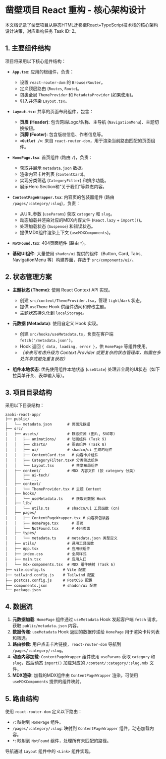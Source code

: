 # 凿壁项目 React 重构 - 核心架构设计

本文档记录了凿壁项目从静态HTML迁移至React+TypeScript技术栈的核心架构设计决策，对应重构任务 Task ID: 2。

## 1. 主要组件结构

项目将采用以下核心组件结构：

- **`App.tsx`**: 应用的根组件，负责：
    - 设置 `react-router-dom` 的 `BrowserRouter`。
    - 定义顶层路由 (`Routes`, `Route`)。
    - 包裹全局 `ThemeProvider` 和 `MetadataProvider` (如果使用)。
    - 引入并渲染 `Layout.tsx`。

- **`Layout.tsx`**: 共享的页面布局组件，包含：
    - **页眉 (Header)**: 包含网站Logo/名称、主导航 (`NavigationMenu`)、主题切换按钮。
    - **页脚 (Footer)**: 包含版权信息、作者信息等。
    - **`<Outlet />`**: 来自 `react-router-dom`，用于渲染当前路由匹配的页面组件。

- **`HomePage.tsx`**: 首页组件 (路由 `/`)，负责：
    - 获取并展示 `metadata.json` 数据。
    - 渲染内容卡片列表 (`ContentCard`)。
    - 实现分类筛选 (`CategoryFilter`) 和排序功能。
    - 展示Hero Section和"关于我们"等静态内容。

- **`ContentPageWrapper.tsx`**: 内容页的包装器组件 (路由 `/pages/:category/:slug`)，负责：
    - 从URL参数 (`useParams`) 获取 `category` 和 `slug`。
    - 动态加载并渲染对应的MDX内容文件 (`React.lazy` + `import()`)。
    - 处理加载状态 (`Suspense`) 和错误状态。
    - 提供MDX组件渲染上下文 (`useMDXComponents`)。

- **`NotFound.tsx`**: 404页面组件 (路由 `*`)。

- **基础UI组件**: 大量使用 `shadcn/ui` 提供的组件（Button, Card, Tabs, NavigationMenu 等）构建界面，存放于 `src/components/ui/`。

## 2. 状态管理方案

- **主题状态 (Theme)**: 使用 React Context API 实现。
    - 创建 `src/context/ThemeProvider.tsx`，管理 `light`/`dark` 状态。
    - 提供 `useTheme` Hook 供组件访问和修改主题。
    - 主题状态持久化到 `localStorage`。

- **元数据 (Metadata)**: 使用自定义 Hook 实现。
    - 创建 `src/hooks/useMetadata.ts`，负责在客户端 `fetch('/metadata.json')`。
    - Hook 返回 `{ data, loading, error }`，供 `HomePage` 等组件使用。
    - *（未来可考虑升级为 Context Provider 或更复杂的状态管理库，如需在多处共享或避免重复获取）*

- **组件本地状态**: 优先使用组件本地状态 (`useState`) 处理非全局的UI状态（如下拉菜单开关、表单输入等）。

## 3. 项目目录结构

采用以下目录结构：

```
zaobi-react-app/
├── public/
│   └── metadata.json       # 页面元数据
├── src/
│   ├── assets/             # 静态资源 (图片, SVG等)
│   │   ├── animations/     # 动画组件 (Task 9)
│   │   ├── charts/         # 图表组件 (Task 8)
│   │   ├── ui/             # shadcn/ui 生成的组件
│   │   ├── ContentCard.tsx   # 内容卡片组件
│   │   ├── CategoryFilter.tsx# 分类筛选组件
│   │   └── Layout.tsx        # 共享布局组件
│   ├── content/            # MDX 内容文件 (按 category 分类)
│   │   ├── ai-tech/
│   │   └── ...
│   ├── context/
│   │   └── ThemeProvider.tsx # 主题 Context
│   ├── hooks/
│   │   └── useMetadata.ts    # 获取元数据 Hook
│   ├── lib/
│   │   └── utils.ts        # shadcn/ui 工具函数 (cn)
│   ├── pages/
│   │   ├── ContentPageWrapper.tsx # 内容页包装器
│   │   ├── HomePage.tsx      # 首页
│   │   └── NotFound.tsx      # 404页面
│   ├── types/
│   │   └── metadata.ts     # metadata.json 类型定义
│   ├── utils/              # 通用工具函数
│   ├── App.tsx             # 应用根组件
│   ├── index.css           # 全局样式
│   ├── main.tsx            # 应用入口
│   └── mdx-components.tsx  # MDX 组件映射 (Task 6)
├── vite.config.ts        # Vite 配置
├── tailwind.config.js    # Tailwind 配置
├── postcss.config.js     # PostCSS 配置
├── components.json       # shadcn/ui 配置
└── package.json
```

## 4. 数据流

1.  **元数据加载**: `HomePage` 组件通过 `useMetadata` Hook 发起客户端 `fetch` 请求，获取 `public/metadata.json` 内容。
2.  **数据传递**: `useMetadata` Hook 返回的数据传递给 `HomePage` 用于渲染卡片列表和筛选。
3.  **路由参数**: 用户点击卡片链接，`react-router-dom` 导航到 `/pages/:category/:slug`。
4.  **动态内容加载**: `ContentPageWrapper` 组件使用 `useParams` 获取 `category` 和 `slug`，然后动态 `import()` 加载对应的 `/content/:category/:slug.mdx` 文件。
5.  **MDX渲染**: 加载的MDX组件由 `ContentPageWrapper` 渲染，可使用 `useMDXComponents` 提供的组件映射。

## 5. 路由结构

使用 `react-router-dom` 定义以下路由：

- `/`: 映射到 `HomePage` 组件。
- `/pages/:category/:slug`: 映射到 `ContentPageWrapper` 组件，动态加载内容。
- `*`: 映射到 `NotFound` 组件，处理所有未匹配的路径。

导航通过 `Layout` 组件中的 `<Link>` 组件实现。 